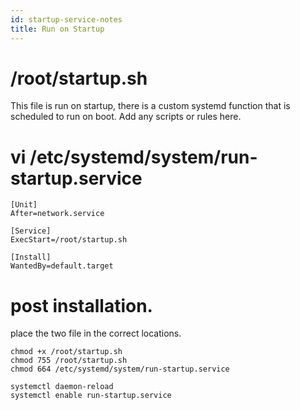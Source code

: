 ```yaml
---
id: startup-service-notes
title: Run on Startup
---
```



# /root/startup.sh
This file is run on startup, there is a custom systemd function that is scheduled to run on boot. Add any scripts or rules here.

# vi /etc/systemd/system/run-startup.service

```
[Unit]
After=network.service

[Service]
ExecStart=/root/startup.sh

[Install]
WantedBy=default.target
```
# post installation.
place the two file in the correct locations.
```
chmod +x /root/startup.sh
chmod 755 /root/startup.sh
chmod 664 /etc/systemd/system/run-startup.service

systemctl daemon-reload
systemctl enable run-startup.service
```